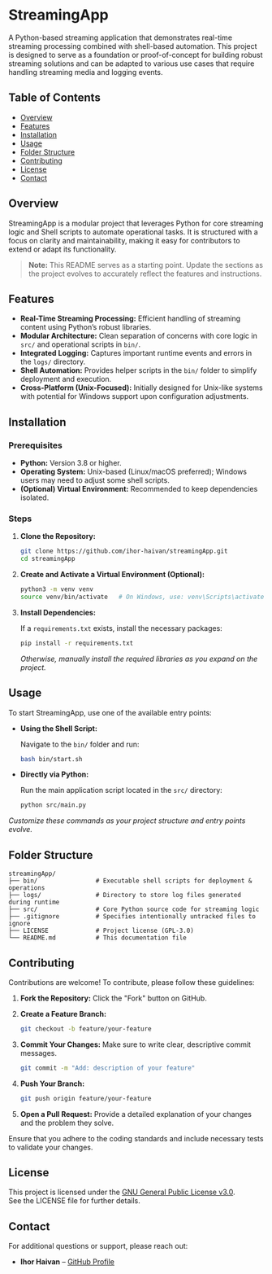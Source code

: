 # StreamingApp

A Python-based streaming application that demonstrates real-time streaming processing combined with shell-based automation. This project is designed to serve as a foundation or proof-of-concept for building robust streaming solutions and can be adapted to various use cases that require handling streaming media and logging events.

## Table of Contents

- [Overview](#overview)
- [Features](#features)
- [Installation](#installation)
- [Usage](#usage)
- [Folder Structure](#folder-structure)
- [Contributing](#contributing)
- [License](#license)
- [Contact](#contact)

## Overview

StreamingApp is a modular project that leverages Python for core streaming logic and Shell scripts to automate operational tasks. It is structured with a focus on clarity and maintainability, making it easy for contributors to extend or adapt its functionality.

> **Note:** This README serves as a starting point. Update the sections as the project evolves to accurately reflect the features and instructions.

## Features

- **Real-Time Streaming Processing:** Efficient handling of streaming content using Python’s robust libraries.
- **Modular Architecture:** Clean separation of concerns with core logic in `src/` and operational scripts in `bin/`.
- **Integrated Logging:** Captures important runtime events and errors in the `logs/` directory.
- **Shell Automation:** Provides helper scripts in the `bin/` folder to simplify deployment and execution.
- **Cross-Platform (Unix-Focused):** Initially designed for Unix-like systems with potential for Windows support upon configuration adjustments.

## Installation

### Prerequisites

- **Python:** Version 3.8 or higher.
- **Operating System:** Unix-based (Linux/macOS preferred); Windows users may need to adjust some shell scripts.
- **(Optional) Virtual Environment:** Recommended to keep dependencies isolated.

### Steps

1. **Clone the Repository:**

   ```bash
   git clone https://github.com/ihor-haivan/streamingApp.git
   cd streamingApp
   ```

2. **Create and Activate a Virtual Environment (Optional):**

   ```bash
   python3 -m venv venv
   source venv/bin/activate   # On Windows, use: venv\Scripts\activate
   ```

3. **Install Dependencies:**

   If a `requirements.txt` exists, install the necessary packages:

   ```bash
   pip install -r requirements.txt
   ```

   *Otherwise, manually install the required libraries as you expand on the project.*

## Usage

To start StreamingApp, use one of the available entry points:

- **Using the Shell Script:**

  Navigate to the `bin/` folder and run:

  ```bash
  bash bin/start.sh
  ```

- **Directly via Python:**

  Run the main application script located in the `src/` directory:

  ```bash
  python src/main.py
  ```

*Customize these commands as your project structure and entry points evolve.*

## Folder Structure

```plaintext
streamingApp/
├── bin/                # Executable shell scripts for deployment & operations
├── logs/               # Directory to store log files generated during runtime
├── src/                # Core Python source code for streaming logic
├── .gitignore          # Specifies intentionally untracked files to ignore
├── LICENSE             # Project license (GPL-3.0)
└── README.md           # This documentation file
```

## Contributing

Contributions are welcome! To contribute, please follow these guidelines:

1. **Fork the Repository:** Click the "Fork" button on GitHub.
2. **Create a Feature Branch:**

   ```bash
   git checkout -b feature/your-feature
   ```

3. **Commit Your Changes:** Make sure to write clear, descriptive commit messages.

   ```bash
   git commit -m "Add: description of your feature"
   ```

4. **Push Your Branch:**

   ```bash
   git push origin feature/your-feature
   ```

5. **Open a Pull Request:** Provide a detailed explanation of your changes and the problem they solve.

Ensure that you adhere to the coding standards and include necessary tests to validate your changes.

## License

This project is licensed under the [GNU General Public License v3.0](LICENSE).  
See the LICENSE file for further details.

## Contact

For additional questions or support, please reach out:

- **Ihor Haivan** – [GitHub Profile](https://github.com/ihor-haivan)